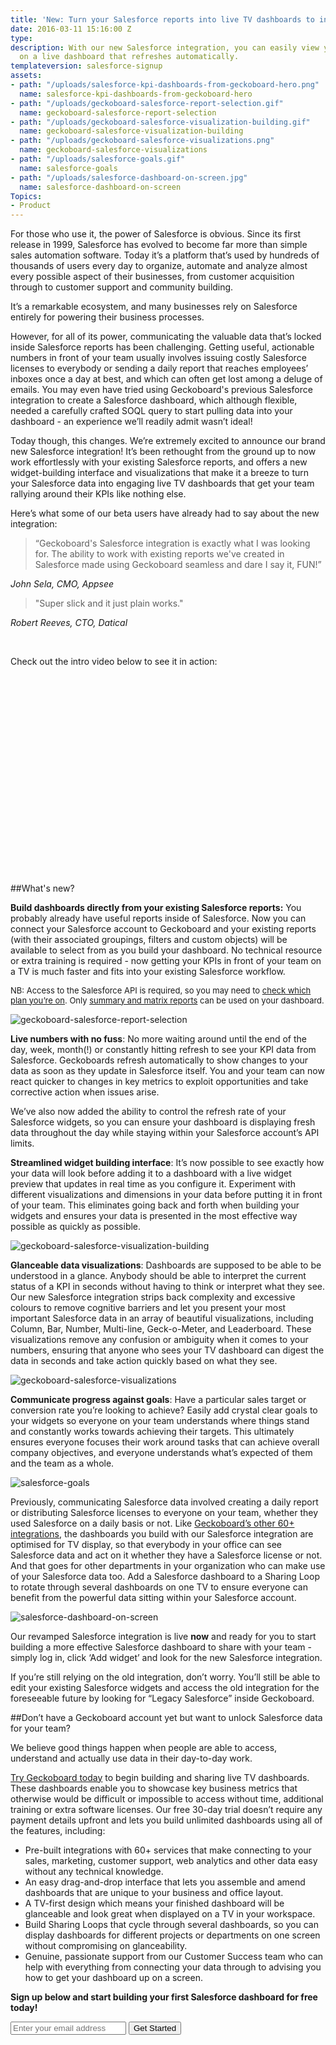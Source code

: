 ```yaml
---
title: 'New: Turn your Salesforce reports into live TV dashboards to inform your team'
date: 2016-03-11 15:16:00 Z
type: 
description: With our new Salesforce integration, you can easily view your sales metrics
  on a live dashboard that refreshes automatically.
templateversion: salesforce-signup
assets:
- path: "/uploads/salesforce-kpi-dashboards-from-geckoboard-hero.png"
  name: salesforce-kpi-dashboards-from-geckoboard-hero
- path: "/uploads/geckoboard-salesforce-report-selection.gif"
  name: geckoboard-salesforce-report-selection
- path: "/uploads/geckoboard-salesforce-visualization-building.gif"
  name: geckoboard-salesforce-visualization-building
- path: "/uploads/geckoboard-salesforce-visualizations.png"
  name: geckoboard-salesforce-visualizations
- path: "/uploads/salesforce-goals.gif"
  name: salesforce-goals
- path: "/uploads/salesforce-dashboard-on-screen.jpg"
  name: salesforce-dashboard-on-screen
Topics:
- Product
---
```


For those who use it, the power of Salesforce is obvious. Since its first release in 1999, Salesforce has evolved to become far more than simple sales automation software. Today it’s a platform that’s used by hundreds of thousands of users every day to organize, automate and analyze almost every possible aspect of their businesses, from customer acquisition through to customer support and community building. 

It’s a remarkable ecosystem, and many businesses rely on Salesforce entirely for powering their business processes. 

However, for all of its power, communicating the valuable data that’s locked inside Salesforce reports has been challenging. Getting useful, actionable numbers in front of your team usually involves issuing costly Salesforce licenses to everybody or sending a daily report that reaches employees’ inboxes once a day at best, and which can often get lost among a deluge of emails. You may even have tried using Geckoboard's previous Salesforce integration to create a Salesforce dashboard, which although flexible, needed a carefully crafted SOQL query to start pulling data into your dashboard - an experience we’ll readily admit wasn’t ideal!

Today though, this changes. We’re extremely excited to announce our brand new Salesforce integration! It’s been rethought from the ground up to now work effortlessly with your existing Salesforce reports, and offers a new widget-building interface and visualizations that make it a breeze to turn your Salesforce data into engaging live TV dashboards that get your team rallying around their KPIs like nothing else. 

Here’s what some of our beta users have already had to say about the new integration:

>“Geckoboard's Salesforce integration is exactly what I was looking for. The ability to work with existing reports we've created in Salesforce made using Geckoboard seamless and dare I say it, FUN!”

_John Sela, CMO, Appsee_

>"Super slick and it just plain works."

_Robert Reeves, CTO, Datical_

<br />

Check out the intro video below to see it in action: 

<script charset="ISO-8859-1" src="//fast.wistia.com/assets/external/E-v1.js" async></script><div class="wistia_responsive_padding" style="padding:56.25% 0 0 0;position:relative;"><div class="wistia_responsive_wrapper" style="height:100%;left:0;position:absolute;top:0;width:100%;"><div class="wistia_embed wistia_async_ciaq61p89h seo=false videoFoam=true" style="height:100%;width:100%">&nbsp;</div></div></div>
<br />
<br />

##What's new?

**Build dashboards directly from your existing Salesforce reports:** You probably already have useful reports inside of Salesforce. Now you can connect your Salesforce account to Geckoboard and your existing reports (with their associated groupings, filters and custom objects) will be available to select from as you build your dashboard. No technical resource or extra training is required - now getting your KPIs in front of your team on a TV  is much faster and fits into your existing Salesforce workflow.

<p style="font-size: 13px;">NB: Access to the Salesforce API is required, so you may need to <a href="https://help.salesforce.com/HTViewSolution?id=000005140&language=en_US" target="_blank">check which plan you’re on</a>. Only <a href="https://help.salesforce.com/HTViewHelpDoc?id=reports_changing_format.htm" target="_blank">summary and matrix reports</a> can be used on your dashboard.</p> 

![geckoboard-salesforce-report-selection](/uploads/geckoboard-salesforce-report-selection.gif) 
<br />

**Live numbers with no fuss**: No more waiting around until the end of the day, week, month(!) or constantly hitting refresh to see your KPI data from Salesforce. Geckoboards refresh automatically to show changes to your data as soon as they update in Salesforce itself. You and your team can now react quicker to changes in key metrics to exploit opportunities and take corrective action when issues arise.

We’ve also now added the ability to control the refresh rate of your Salesforce widgets, so you can ensure your dashboard is displaying fresh data throughout the day while staying within your Salesforce account’s API limits. 
<br />

**Streamlined widget building interface**: It’s now possible to see exactly how your data will look before adding it to a dashboard with a live widget preview that updates in real time as you configure it. Experiment with different visualizations and dimensions in your data before putting it in front of your team. This eliminates going back and forth when building your widgets and ensures your data is presented in the most effective way possible as quickly as possible.

![geckoboard-salesforce-visualization-building](/uploads/geckoboard-salesforce-visualization-building.gif) 
<br />

**Glanceable data visualizations**: Dashboards are supposed to be able to be understood in a glance. Anybody should be able to interpret the current status of a KPI in seconds without having to think or interpret what they see. Our new Salesforce integration strips back complexity and excessive colours to remove cognitive barriers and let you present your most important Salesforce data in an array of beautiful visualizations, including Column, Bar, Number, Multi-line, Geck-o-Meter, and Leaderboard. These visualizations remove any confusion or ambiguity when it comes to your numbers, ensuring that anyone who sees your TV dashboard can digest the data in seconds and take action quickly based on what they see.

![geckoboard-salesforce-visualizations](/uploads/geckoboard-salesforce-visualizations.png) 
<br />

**Communicate progress against goals**: Have a particular sales target or conversion rate you’re looking to achieve? Easily add crystal clear goals to your widgets so everyone on your team understands where things stand and constantly works towards achieving their targets. This ultimately ensures everyone focuses their work around tasks that can achieve overall company objectives, and everyone understands what’s expected of them and the team as a whole.

![salesforce-goals](/uploads/salesforce-goals.gif) 
<br />

Previously, communicating Salesforce data involved creating a daily report or distributing Salesforce licenses to everyone on your team, whether they used Salesforce on a daily basis or not. Like [Geckoboard’s other 60+ integrations](https://www.geckoboard.com/integrations/), the dashboards you build with our Salesforce integration are optimised for TV display, so that everybody in your office can see Salesforce data and act on it whether they have a Salesforce license or not. And that goes for other departments in your organization who can make use of your Salesforce data too. Add a Salesforce dashboard to a Sharing Loop to rotate through several dashboards on one TV to ensure everyone can benefit from the powerful data sitting within your Salesforce account.

![salesforce-dashboard-on-screen](/uploads/salesforce-dashboard-on-screen.jpg) 

Our revamped Salesforce integration is live **now** and ready for you to start building a more effective Salesforce dashboard to share with your team - simply log in, click ‘Add widget’ and look for the new Salesforce integration. 

If you’re still relying on the old integration, don’t worry. You’ll still be able to edit your existing Salesforce widgets and access the old integration for the foreseeable future by looking for “Legacy Salesforce” inside Geckoboard.

##Don’t have a Geckoboard account yet but want to unlock Salesforce data for your team?

We believe good things happen when people are able to access, understand and actually use data in their day-to-day work. 

[Try Geckoboard today](https://www.geckoboard.com/try-geckoboard/) to begin building and sharing live TV dashboards. These dashboards enable you to showcase key business metrics that otherwise would be difficult or impossible to access without time, additional training or extra software licenses. Our free 30-day trial doesn’t require any payment details upfront and lets you build unlimited dashboards using all of the features, including:

- Pre-built integrations with 60+ services that make connecting to your sales, marketing, customer support, web analytics and other data easy without any technical knowledge. 
- An easy drag-and-drop interface that lets you assemble and amend dashboards that are unique to your business and office layout.
- A TV-first design which means your finished dashboard will be glanceable and look great when displayed on a TV in your workspace.
- Build Sharing Loops that cycle through several dashboards, so you can display dashboards for different projects or departments on one screen without compromising on glanceability.
- Genuine, passionate support from our Customer Success team who can help with everything from connecting your data through to advising you how to get your dashboard up on a screen.

**Sign up below and start building your first Salesforce dashboard for free today!**
<form action="/try-geckoboard/" method="get" class="inline__signup-form">
<input type="email" name="email" placeholder="Enter your email address">
<button class="btn">Get Started</button>
</form>

